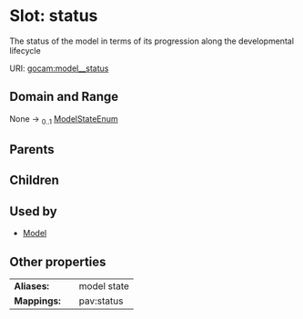 
# Slot: status

The status of the model in terms of its progression along the developmental lifecycle

URI: [gocam:model__status](https://w3id.org/gocam/model__status)


## Domain and Range

None &#8594;  <sub>0..1</sub> [ModelStateEnum](ModelStateEnum.md)

## Parents


## Children


## Used by

 * [Model](Model.md)

## Other properties

|  |  |  |
| --- | --- | --- |
| **Aliases:** | | model state |
| **Mappings:** | | pav:status |

